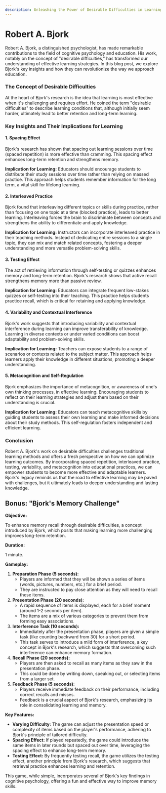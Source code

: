 ```yaml
---
description: Unleashing the Power of Desirable Difficulties in Learning
---
```


# Robert A. Bjork

Robert A. Bjork, a distinguished psychologist, has made remarkable contributions to the field of cognitive psychology and education. His work, notably on the concept of "desirable difficulties," has transformed our understanding of effective learning strategies. In this blog post, we explore Bjork's key insights and how they can revolutionize the way we approach education.

### The Concept of Desirable Difficulties

At the heart of Bjork's research is the idea that learning is most effective when it's challenging and requires effort. He coined the term "desirable difficulties" to describe learning conditions that, although initially seem harder, ultimately lead to better retention and long-term learning.

### Key Insights and Their Implications for Learning

#### 1. **Spacing Effect**

Bjork's research has shown that spacing out learning sessions over time (spaced repetition) is more effective than cramming. This spacing effect enhances long-term retention and strengthens memory.

**Implication for Learning:** Educators should encourage students to distribute their study sessions over time rather than relying on massed practice. This approach helps students remember information for the long term, a vital skill for lifelong learning.

#### 2. **Interleaved Practice**

Bjork found that interleaving different topics or skills during practice, rather than focusing on one topic at a time (blocked practice), leads to better learning. Interleaving forces the brain to discriminate between concepts and strengthens the ability to differentiate and apply knowledge.

**Implication for Learning:** Instructors can incorporate interleaved practice in their teaching methods. Instead of dedicating entire sessions to a single topic, they can mix and match related concepts, fostering a deeper understanding and more versatile problem-solving skills.

#### 3. **Testing Effect**

The act of retrieving information through self-testing or quizzes enhances memory and long-term retention. Bjork's research shows that active recall strengthens memory more than passive review.

**Implication for Learning:** Educators can integrate frequent low-stakes quizzes or self-testing into their teaching. This practice helps students practice recall, which is critical for retaining and applying knowledge.

#### 4. **Variability and Contextual Interference**

Bjork's work suggests that introducing variability and contextual interference during learning can improve transferability of knowledge. Learning in diverse contexts or under varied conditions can boost adaptability and problem-solving skills.

**Implication for Learning:** Teachers can expose students to a range of scenarios or contexts related to the subject matter. This approach helps learners apply their knowledge in different situations, promoting a deeper understanding.

#### 5. **Metacognition and Self-Regulation**

Bjork emphasizes the importance of metacognition, or awareness of one's own thinking processes, in effective learning. Encouraging students to reflect on their learning strategies and adjust them based on their understanding is crucial.

**Implication for Learning:** Educators can teach metacognitive skills by guiding students to assess their own learning and make informed decisions about their study methods. This self-regulation fosters independent and efficient learning.

### Conclusion

Robert A. Bjork's work on desirable difficulties challenges traditional learning methods and offers a fresh perspective on how we can optimize learning outcomes. By incorporating spaced repetition, interleaved practice, testing, variability, and metacognition into educational practices, we can empower students to become more effective and adaptable learners. Bjork's legacy reminds us that the road to effective learning may be paved with challenges, but it ultimately leads to deeper understanding and lasting knowledge.

## Bonus: "Bjork's Memory Challenge"

**Objective:**

To enhance memory recall through desirable difficulties, a concept introduced by Bjork, which posits that making learning more challenging improves long-term retention.

**Duration:**

1 minute.

**Gameplay:**

1. **Preparation Phase (5 seconds):**
   * Players are informed that they will be shown a series of items (words, pictures, numbers, etc.) for a brief period.
   * They are instructed to pay close attention as they will need to recall these items.
2. **Presentation Phase (20 seconds):**
   * A rapid sequence of items is displayed, each for a brief moment (around 1-2 seconds per item).
   * The items are a mix of various categories to prevent them from forming easy associations.
3. **Interference Task (10 seconds):**
   * Immediately after the presentation phase, players are given a simple task (like counting backward from 30) for a short period.
   * This task serves to introduce a mild form of interference, a key concept in Bjork's research, which suggests that overcoming such interference can enhance memory formation.
4. **Recall Phase (20 seconds):**
   * Players are then asked to recall as many items as they saw in the presentation phase.
   * This could be done by writing down, speaking out, or selecting items from a larger set.
5. **Feedback Phase (5 seconds):**
   * Players receive immediate feedback on their performance, including correct recalls and misses.
   * Feedback is a crucial aspect of Bjork's research, emphasizing its role in consolidating learning and memory.

**Key Features:**

* **Varying Difficulty:** The game can adjust the presentation speed or complexity of items based on the player's performance, adhering to Bjork's principle of tailored difficulty.
* **Spacing Effect:** If played repeatedly, the game could introduce the same items in later rounds but spaced out over time, leveraging the spacing effect to enhance long-term memory.
* **Testing Effect:** By frequently testing recall, the game utilizes the testing effect, another principle from Bjork's research, which suggests that retrieval practice enhances learning and retention.

This game, while simple, incorporates several of Bjork's key findings in cognitive psychology, offering a fun and effective way to improve memory skills.
